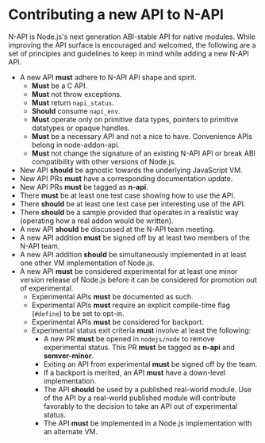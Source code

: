 # Contributing a new API to N-API

N-API is Node.js's next generation ABI-stable API for native modules. While improving the API surface is encouraged and welcomed, the following are a set of principles and guidelines to keep in mind while adding a new N-API API.

* A new API **must** adhere to N-API API shape and spirit.
  * **Must** be a C API.
  * **Must** not throw exceptions.
  * **Must** return `napi_status`.
  * **Should** consume `napi_env`.
  * **Must** operate only on primitive data types, pointers to primitive datatypes or opaque handles.
  * **Must** be a necessary API and not a nice to have. Convenience APIs belong in node-addon-api.
  * **Must** not change the signature of an existing N-API API or break ABI compatibility with other versions of Node.js.
* New API **should** be agnostic towards the underlying JavaScript VM.
* New API PRs **must** have a corresponding documentation update.
* New API PRs **must** be tagged as **n-api**.
* There **must** be at least one test case showing how to use the API.
* There **should** be at least one test case per interesting use of the API.
* There **should** be a sample provided that operates in a realistic way (operating how a real addon would be written).
* A new API **should** be discussed at the N-API team meeting.
* A new API addition **must** be signed off by at least two members of the N-API team.
* A new API addition **should** be simultaneously implemented in at least one other VM implementation of Node.js.
* A new API **must** be considered experimental for at least one minor version release of Node.js before it can be considered for promotion out of experimental.
  * Experimental APIs **must** be documented as such.
  * Experimental APIs **must** require an explicit compile-time flag (`#define`) to be set to opt-in.
  * Experimental APIs **must** be considered for backport.
  * Experimental status exit criteria **must** involve at least the following:
    * A new PR **must** be opened in `nodejs/node` to remove experimental status. This PR **must** be tagged as **n-api** and **semver-minor**.
    * Exiting an API from experimental **must** be signed off by the team.
    * If a backport is merited, an API **must** have a down-level implementation.
    * The API **should** be used by a published real-world module. Use of the API by a real-world published module will contribute favorably to the decision to take an API out of experimental status.
    * The API **must** be implemented in a Node.js implementation with an alternate VM.
